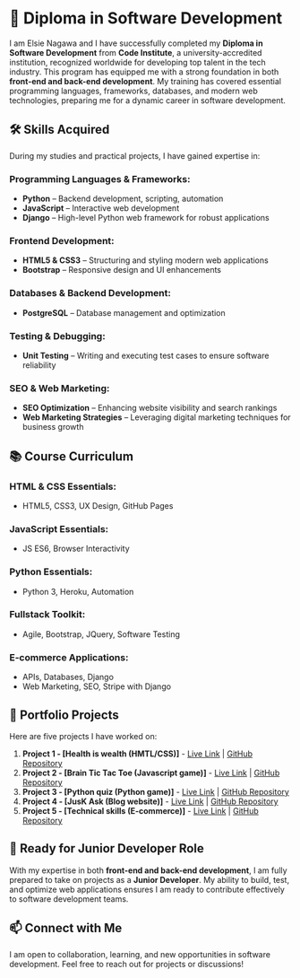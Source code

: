 # 🚀 Diploma in Software Development

I am Elsie Nagawa and I have successfully completed my **Diploma in Software Development** from **Code Institute**, a university-accredited institution, recognized worldwide for developing top talent in the tech industry. This program has equipped me with a strong foundation in both **front-end and back-end development**. My training has covered essential programming languages, frameworks, databases, and modern web technologies, preparing me for a dynamic career in software development.

## 🛠 Skills Acquired

During my studies and practical projects, I have gained expertise in:

### **Programming Languages & Frameworks:**
- **Python** – Backend development, scripting, automation
- **JavaScript** – Interactive web development
- **Django** – High-level Python web framework for robust applications

### **Frontend Development:**
- **HTML5 & CSS3** – Structuring and styling modern web applications
- **Bootstrap** – Responsive design and UI enhancements

### **Databases & Backend Development:**
- **PostgreSQL** – Database management and optimization

### **Testing & Debugging:**
- **Unit Testing** – Writing and executing test cases to ensure software reliability

### **SEO & Web Marketing:**
- **SEO Optimization** – Enhancing website visibility and search rankings
- **Web Marketing Strategies** – Leveraging digital marketing techniques for business growth

## 📚 Course Curriculum

### **HTML & CSS Essentials:**
- HTML5, CSS3, UX Design, GitHub Pages

### **JavaScript Essentials:**
- JS ES6, Browser Interactivity

### **Python Essentials:**
- Python 3, Heroku, Automation

### **Fullstack Toolkit:**
- Agile, Bootstrap, JQuery, Software Testing

### **E-commerce Applications:**
- APIs, Databases, Django
- Web Marketing, SEO, Stripe with Django

## 📂 Portfolio Projects

Here are five projects I have worked on:

1. **Project 1 - [Health is wealth (HMTL/CSS)]** - [Live Link](https://ein-1.github.io/health-is-wealth/) | [GitHub Repository](https://github.com/EIN-1/health-is-wealth)
2. **Project 2 - [Brain Tic Tac Toe (Javascript game)]** - [Live Link](https://ein-1.github.io/Brain-Tic-Tac-Toe/) | [GitHub Repository](https://github.com/EIN-1/Brain-Tic-Tac-Toe)
3. **Project 3 - [Python quiz (Python game)]** - [Live Link](https://python-quiz-da8ccddf3267.herokuapp.com/) | [GitHub Repository](https://github.com/EIN-1/p3-quiz-game)
4. **Project 4 - [JusK Ask (Blog website)]** - [Live Link](https://just-ask-b3c36fe12bcc.herokuapp.com/) | [GitHub Repository](https://github.com/EIN-1/justask)
5. **Project 5 - [Technical skills (E-commerce)]** - [Live Link](https://technical-skills-12c3cb7561cc.herokuapp.com/) | [GitHub Repository](https://github.com/EIN-1/Technical-skills)

## 🎯 Ready for Junior Developer Role

With my expertise in both **front-end and back-end development**, I am fully prepared to take on projects as a **Junior Developer**. My ability to build, test, and optimize web applications ensures I am ready to contribute effectively to software development teams.

## 📫 Connect with Me

I am open to collaboration, learning, and new opportunities in software development. Feel free to reach out for projects or discussions!

